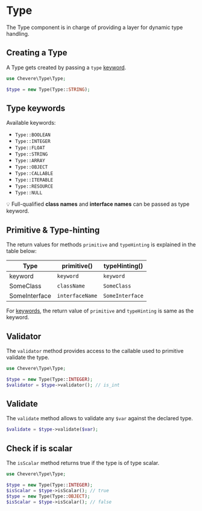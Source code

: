 # Type

The Type component is in charge of providing a layer for dynamic type handling.

## Creating a Type

A Type gets created by passing a `type` [keyword](#type-keywords).

```php
use Chevere\Type\Type;

$type = new Type(Type::STRING);
```

## Type keywords

Available keywords:

- `Type::BOOLEAN`
- `Type::INTEGER`
- `Type::FLOAT`
- `Type::STRING`
- `Type::ARRAY`
- `Type::OBJECT`
- `Type::CALLABLE`
- `Type::ITERABLE`
- `Type::RESOURCE`
- `Type::NULL`

💡 Full-qualified **class names** and **interface names** can be passed as type keyword.

## Primitive & Type-hinting

The return values for methods `primitive` and `typeHinting` is explained in the table below:

| Type          | primitive()     | typeHinting()   |
| ------------- | --------------- | --------------- |
| keyword       | `keyword`       | `keyword`       |
| SomeClass     | `className`     | `SomeClass`     |
| SomeInterface | `interfaceName` | `SomeInterface` |

For [keywords](#keywords), the return value of `primitive` and `typeHinting` is same as the keyword.

## Validator

The `validator` method provides access to the callable used to primitive validate the type.

```php
use Chevere\Type\Type;

$type = new Type(Type::INTEGER);
$validator = $type->validator(); // is_int
```

## Validate

The `validate` method allows to validate any `$var` against the declared type.

```php
$validate = $type->validate($var);
```

## Check if is scalar

The `isScalar` method returns true if the type is of type scalar.

```php
use Chevere\Type\Type;

$type = new Type(Type::INTEGER);
$isScalar = $type->isScalar(); // true
$type = new Type(Type::OBJECT);
$isScalar = $type->isScalar(); // false
```
